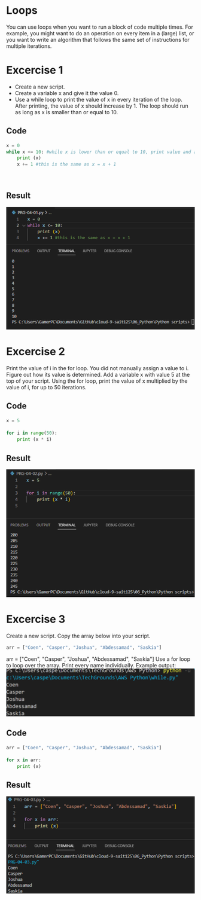 # Loops
You can use loops when you want to run a block of code multiple times. For example, you might want to do an operation on every item in a (large) list, or you want to write an algorithm that follows the same set of instructions for multiple iterations.
# Excercise 1
- Create a new script.
- Create a variable x and give it the value 0.
- Use a while loop to print the value of x in every iteration of the loop. After printing, the value of x should increase by 1. The loop should run as long as x is smaller than or equal to 10.

## Code
```python
x = 0
while x <= 10: #while x is lower than or equal to 10, print value and add 1 more.:
    print (x)
    x += 1 #this is the same as x = x + 1
    
    
```
## Result
![resultaat](../../00_includes/PYT/PYT-04-01.png)
# Excercise 2

Print the value of i in the for loop. You did not manually assign a value to i. Figure out how its value is determined.
Add a variable x with value 5 at the top of your script.
Using the for loop, print the value of x multiplied by the value of i, for up to 50 iterations.

## Code
```python
x = 5

for i in range(50):
    print (x * i) 
```
## Result
![resultaat](../../00_includes/PYT/PYT-04-02.png)

# Excercise 3
Create a new script.
Copy the array below into your script.
```python
arr = ["Coen", "Casper", "Joshua", "Abdessamad", "Saskia"]
```
arr = ["Coen", "Casper", "Joshua", "Abdessamad", "Saskia"]
Use a for loop to loop over the array. Print every name individually.
Example output:
![example](../../00_includes/PYT/PYT-04-04.png)
## Code 
```python
arr = ["Coen", "Casper", "Joshua", "Abdessamad", "Saskia"]

for x in arr:
    print (x)
```
## Result
![result](../../00_includes/PYT/PYT-04-03.png)